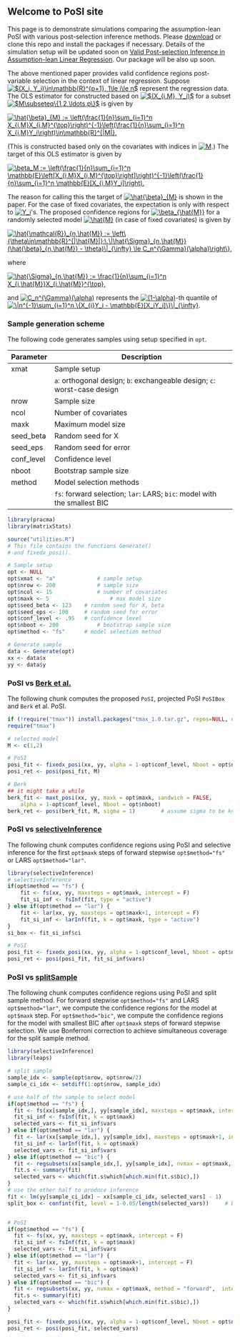## Welcome to PoSI site

This page is to demonstrate simulations comparing the assumption-lean PoSI with various post-selection inference methods. Please [download](https://github.com/post-selection-inference/R/archive/master.zip) or clone this repo and install the packages if necessary. Details of the simulation setup will be updated soon on [Valid Post-selection Inference in Assumption-lean Linear Regression](https://arxiv.org/abs/1806.04119). Our package will be also up soon.

The above mentioned paper provides valid confidence regions post-variable selection in the context of linear regression. Suppose <a href="https://www.codecogs.com/eqnedit.php?latex=$(X_i,&space;Y_i)\in\mathbb{R}^{p&plus;1},&space;1\le&space;i\le&space;n$" target="_blank"><img src="https://latex.codecogs.com/gif.latex?$(X_i,&space;Y_i)\in\mathbb{R}^{p&plus;1},&space;1\le&space;i\le&space;n$" title="$(X_i, Y_i)\in\mathbb{R}^{p+1}, 1\le i\le n$" /></a> represent the regression data. The OLS estimator for constructed based on <a href="https://www.codecogs.com/eqnedit.php?latex=$(X_{i,M},&space;Y_i)$" target="_blank"><img src="https://latex.codecogs.com/gif.latex?$(X_{i,M},&space;Y_i)$" title="$(X_{i,M}, Y_i)$" /></a> for a subset <a href="https://www.codecogs.com/eqnedit.php?latex=$M\subseteq\{1,2,\ldots,p\}$" target="_blank"><img src="https://latex.codecogs.com/gif.latex?$M\subseteq\{1,2,\ldots,p\}$" title="$M\subseteq\{1,2,\ldots,p\}$" /></a> is given by

<a href="https://www.codecogs.com/eqnedit.php?latex=\hat{\beta}_{M}&space;:=&space;\left(\frac{1}{n}\sum_{i=1}^n&space;X_{i,M}X_{i,M}^{\top}\right)^{-1}\left(\frac{1}{n}\sum_{i=1}^n&space;X_{i,M}Y_i\right)\in\mathbb{R}^{|M|}." target="_blank"><img src="https://latex.codecogs.com/gif.latex?\hat{\beta}_{M}&space;:=&space;\left(\frac{1}{n}\sum_{i=1}^n&space;X_{i,M}X_{i,M}^{\top}\right)^{-1}\left(\frac{1}{n}\sum_{i=1}^n&space;X_{i,M}Y_i\right)\in\mathbb{R}^{|M|}." title="\hat{\beta}_{M} := \left(\frac{1}{n}\sum_{i=1}^n X_{i,M}X_{i,M}^{\top}\right)^{-1}\left(\frac{1}{n}\sum_{i=1}^n X_{i,M}Y_i\right)\in\mathbb{R}^{|M|}." /></a>

(This is constructed based only on the covariates with indices in <a href="https://www.codecogs.com/eqnedit.php?latex=M" target="_blank"><img src="https://latex.codecogs.com/gif.latex?M" title="M" /></a>.) The target of this OLS estimator is given by

<a href="https://www.codecogs.com/eqnedit.php?latex=\beta_M&space;:=&space;\left(\frac{1}{n}\sum_{i=1}^n&space;\mathbb{E}\left[X_{i,M}X_{i,M}^{\top}\right]\right)^{-1}\left(\frac{1}{n}\sum_{i=1}^n&space;\mathbb{E}[X_{i,M}Y_i]\right)." target="_blank"><img src="https://latex.codecogs.com/gif.latex?\beta_M&space;:=&space;\left(\frac{1}{n}\sum_{i=1}^n&space;\mathbb{E}\left[X_{i,M}X_{i,M}^{\top}\right]\right)^{-1}\left(\frac{1}{n}\sum_{i=1}^n&space;\mathbb{E}[X_{i,M}Y_i]\right)." title="\beta_M := \left(\frac{1}{n}\sum_{i=1}^n \mathbb{E}\left[X_{i,M}X_{i,M}^{\top}\right]\right)^{-1}\left(\frac{1}{n}\sum_{i=1}^n \mathbb{E}[X_{i,M}Y_i]\right)." /></a>

The reason for calling this the target of <a href="https://www.codecogs.com/eqnedit.php?latex=\hat{\beta}_{M}" target="_blank"><img src="https://latex.codecogs.com/gif.latex?\hat{\beta}_{M}" title="\hat{\beta}_{M}" /></a> is shown in the paper. For the case of fixed covariates, the expectation is only with respect to <a href="https://www.codecogs.com/eqnedit.php?latex=Y_i" target="_blank"><img src="https://latex.codecogs.com/gif.latex?Y_i" title="Y_i" /></a>'s. The proposed confidence regions for <a href="https://www.codecogs.com/eqnedit.php?latex=\beta_{\hat{M}}" target="_blank"><img src="https://latex.codecogs.com/gif.latex?\beta_{\hat{M}}" title="\beta_{\hat{M}}" /></a> for a randomly selected model <a href="https://www.codecogs.com/eqnedit.php?latex=\hat{M}" target="_blank"><img src="https://latex.codecogs.com/gif.latex?\hat{M}" title="\hat{M}" /></a> (in case of fixed covariates) is given by

<a href="https://www.codecogs.com/eqnedit.php?latex=\hat{\mathcal{R}}_{n,\hat{M}}&space;:=&space;\left\{\theta\in\mathbb{R}^{|\hat{M}|}:\,\|\hat{\Sigma}_{n,\hat{M}}(\hat{\beta}_{n,\hat{M}}&space;-&space;\theta)\|_{\infty}&space;\le&space;C_n^{\Gamma}(\alpha)\right\}," target="_blank"><img src="https://latex.codecogs.com/gif.latex?\hat{\mathcal{R}}_{n,\hat{M}}&space;:=&space;\left\{\theta\in\mathbb{R}^{|\hat{M}|}:\,\|\hat{\Sigma}_{n,\hat{M}}(\hat{\beta}_{n,\hat{M}}&space;-&space;\theta)\|_{\infty}&space;\le&space;C_n^{\Gamma}(\alpha)\right\}," title="\hat{\mathcal{R}}_{n,\hat{M}} := \left\{\theta\in\mathbb{R}^{|\hat{M}|}:\,\|\hat{\Sigma}_{n,\hat{M}}(\hat{\beta}_{n,\hat{M}} - \theta)\|_{\infty} \le C_n^{\Gamma}(\alpha)\right\}," /></a>

where

<a href="https://www.codecogs.com/eqnedit.php?latex=\hat{\Sigma}_{n,\hat{M}}&space;:=&space;\frac{1}{n}\sum_{i=1}^n&space;X_{i,\hat{M}}X_{i,\hat{M}}^{\top}," target="_blank"><img src="https://latex.codecogs.com/gif.latex?\hat{\Sigma}_{n,\hat{M}}&space;:=&space;\frac{1}{n}\sum_{i=1}^n&space;X_{i,\hat{M}}X_{i,\hat{M}}^{\top}," title="\hat{\Sigma}_{n,\hat{M}} := \frac{1}{n}\sum_{i=1}^n X_{i,\hat{M}}X_{i,\hat{M}}^{\top}," /></a>

and <a href="https://www.codecogs.com/eqnedit.php?latex=C_n^{\Gamma}(\alpha)" target="_blank"><img src="https://latex.codecogs.com/gif.latex?C_n^{\Gamma}(\alpha)" title="C_n^{\Gamma}(\alpha)" /></a> represents the <a href="https://www.codecogs.com/eqnedit.php?latex=(1-\alpha)" target="_blank"><img src="https://latex.codecogs.com/gif.latex?(1-\alpha)" title="(1-\alpha)" /></a>-th quantile of <a href="https://www.codecogs.com/eqnedit.php?latex=\|n^{-1}\sum_{i=1}^n&space;\{X_{i}Y_i&space;-&space;\mathbb{E}[X_iY_i]\}\|_{\infty}" target="_blank"><img src="https://latex.codecogs.com/gif.latex?\|n^{-1}\sum_{i=1}^n&space;\{X_{i}Y_i&space;-&space;\mathbb{E}[X_iY_i]\}\|_{\infty}" title="\|n^{-1}\sum_{i=1}^n \{X_{i}Y_i - \mathbb{E}[X_iY_i]\}\|_{\infty}" /></a>.

### Sample generation scheme

The following code generates samples using setup specified in `opt`. 

| Parameter | Description        												| 
| --------- | ------------------------------------------------------ 	| 
| xmat		  | Sample setup                              |
|           | `a`: orthogonal design; `b`: exchangeable design; `c`: worst-case design |
| nrow		  | Sample size												        |
| ncol		  | Number of covariates 										  |
| maxk      | Maximum model size                        |
| seed_beta | Random seed for X 										    |
| seed_eps  | Random seed for error								   		|
| conf_level| Confidence level 											    | 
| nboot     | Bootstrap sample size									  	| 
| method 	  | Model selection methods 									|
|           | `fs`: forward selection; `lar`: LARS; `bic`: model with the smallest BIC | 


```r
library(pracma)
library(matrixStats)

source("utilities.R")
# This file contains the functions Generate()
# and fixedx_posi().

# Sample setup
opt <- NULL
opt$xmat <- "a"				# sample setup
opt$nrow <- 200				# sample size
opt$ncol <- 15				# number of covariates
opt$maxk <- 5					# max model size
opt$seed_beta <- 123	# random seed for X, beta
opt$seed_eps <- 100		# random seed for error
opt$conf_level <- .95	# confidence level
opt$nboot <- 200			# bootstrap sample size
opt$method <- "fs"		# model selection method

# Generate sample
data <- Generate(opt)
xx <- data$x
yy <- data$y

```

### PoSI vs [Berk et al.](https://projecteuclid.org/euclid.aos/1369836961)

The following chunk computes the proposed `PoSI`, projected PoSI `PoSIBox` and `Berk` et al. PoSI. 

```r
if (!require("tmax")) install.packages("tmax_1.0.tar.gz", repos=NULL, dependencies=T)
require("tmax")

# selected model
M <- c(1,2)

# PoSI
posi_fit <- fixedx_posi(xx, yy, alpha = 1-opt$conf_level, Nboot = opt$nboot)
posi_ret <- posi(posi_fit, M)

# Berk
## it might take a while
berk_fit <- maxt_posi(xx, yy, maxk = opt$maxk, sandwich = FALSE, 
	alpha = 1-opt$conf_level, Nboot = opt$nboot)
berk_ret <- posi(berk_fit, M, sigma = 1)		# assume sigma to be known here

```


### PoSI vs [selectiveInference](https://projecteuclid.org/euclid.aos/1460381681)

The following chunk computes confidence regions using PoSI and selective inference for the first `opt$maxk` steps of forward stepwise `opt$method="fs"` or LARS `opt$method="lar"`. 

```r
library(selectiveInference)
# selectiveInference
if(opt$method == "fs") {
    fit <- fs(xx, yy, maxsteps = opt$maxk, intercept = F)
    fit_si_inf <- fsInf(fit, type = "active")
} else if(opt$method == "lar") {
    fit <- lar(xx, yy, maxsteps = opt$maxk+1, intercept = F)
    fit_si_inf <- larInf(fit, k = opt$maxk, type = "active")
}
si_box <- fit_si_inf$ci

# PoSI
posi_fit <- fixedx_posi(xx, yy, alpha = 1-opt$conf_level, Nboot = opt$nboot)
posi_ret <- posi(posi_fit, fit_si_inf$vars)

```


### PoSI vs [splitSample](https://arxiv.org/abs/1611.05401)

The following chunk computes confidence regions using PoSI and split sample method. 
For forward stepwise `opt$method="fs"` and LARS `opt$method="lar"`, we compute the confidence regions for the model at `opt$maxk` step. For `opt$method="bic"`, we compute the confidence regions for the model with smallest BIC after `opt$maxk` steps of forward stepwise selection. We use Bonferroni correction to achieve simultaneous coverage for the split sample method.

```r
library(selectiveInference)
library(leaps)

# split sample
sample_idx <- sample(opt$nrow, opt$nrow/2)
sample_ci_idx <- setdiff(1:opt$nrow, sample_idx)

# use half of the sample to select model 
if(opt$method == "fs") {
  fit <- fs(xx[sample_idx,], yy[sample_idx], maxsteps = opt$maxk, intercept = F)
  fit_si_inf <- fsInf(fit, k = opt$maxk)
  selected_vars <- fit_si_inf$vars
} else if(opt$method == "lar") {
  fit <- lar(xx[sample_idx,], yy[sample_idx], maxsteps = opt$maxk+1, intercept = F)
  fit_si_inf <- larInf(fit, k = opt$maxk)
  selected_vars <- fit_si_inf$vars
} else if(opt$method == "bic") {
  fit <- regsubsets(xx[sample_idx,], yy[sample_idx], nvmax = opt$maxk, method = "forward",  intercept = F)
  fit.s <- summary(fit)
  selected_vars <- which(fit.s$which[which.min(fit.s$bic),])
}
# use the other half to produce inference
fit <- lm(yy[sample_ci_idx] ~ xx[sample_ci_idx, selected_vars] - 1) 
split_box <- confint(fit, level = 1-0.05/length(selected_vars)) 	# Bonferroni correction


# PoSI
if(opt$method == "fs") {
  fit <- fs(xx, yy, maxsteps = opt$maxk, intercept = F)
  fit_si_inf <- fsInf(fit, k = opt$maxk)
  selected_vars <- fit_si_inf$vars
} else if(opt$method == "lar") {
  fit <- lar(xx, yy, maxsteps = opt$maxk+1, intercept = F)
  fit_si_inf <- larInf(fit, k = opt$maxk)
  selected_vars <- fit_si_inf$vars
} else if(opt$method == "bic") {
  fit <- regsubsets(xx, yy, nvmax = opt$maxk, method = "forward",  intercept = F)
  fit.s <- summary(fit)
  selected_vars <- which(fit.s$which[which.min(fit.s$bic),])
}

posi_fit <- fixedx_posi(xx, yy, alpha = 1-opt$conf_level, Nboot = opt$nboot)
posi_ret <- posi(posi_fit, selected_vars)

```
